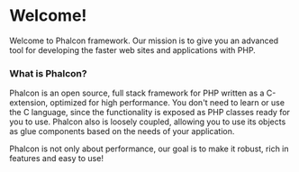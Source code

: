 # Welcome!

Welcome to Phalcon framework. Our mission is to give you an advanced tool
for developing the faster web sites and applications with PHP.

### What is Phalcon?

Phalcon is an open source, full stack framework for PHP written as a C-extension, optimized for high performance.
You don't need to learn or use the C language, since the functionality is exposed as PHP classes ready for you to use.
Phalcon also is loosely coupled, allowing you to use its objects as glue components based on the needs of your application.

Phalcon is not only about performance, our goal is to make it robust, rich in features and easy to use!